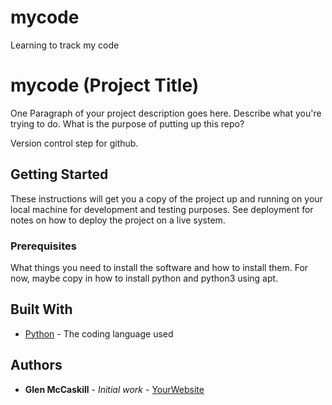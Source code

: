 # mycode
Learning to track my code
# mycode (Project Title)

One Paragraph of your project description goes here. Describe what you're trying to do.
What is the purpose of putting up this repo?

Version control step for github.

## Getting Started

These instructions will get you a copy of the project up and running on your local machine
for development and testing purposes. See deployment for notes on how to deploy the project
on a live system.

### Prerequisites

What things you need to install the software and how to install them. For now, maybe copy in
how to install python and python3 using apt.

## Built With

* [Python](https://www.python.org/) - The coding language used

## Authors

* **Glen McCaskill** - *Initial work* - [YourWebsite](https://example.com/)
